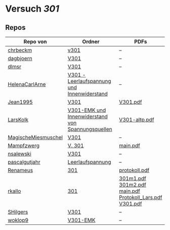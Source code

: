# Versuch *301*

## Repos

|                     Repo von                     |                                                                                 Ordner                                                                                  |                                                                                                                                                                                                                                                                                                                      PDFs                                                                                                                                                                                                                                                                                                                      |
|--------------------------------------------------|-------------------------------------------------------------------------------------------------------------------------------------------------------------------------|------------------------------------------------------------------------------------------------------------------------------------------------------------------------------------------------------------------------------------------------------------------------------------------------------------------------------------------------------------------------------------------------------------------------------------------------------------------------------------------------------------------------------------------------------------------------------------------------------------------------------------------------|
|[chrbeckm](../repo/chrbeckm)                      |[v301](https://github.com/chrbeckm/anfaenger-praktikum/tree/master/v301)                                                                                                 |–                                                                                                                                                                                                                                                                                                                                                                                                                                                                                                                                                                                                                                               |
|[dagbjoern](../repo/dagbjoern)                    |[V301](https://github.com/dagbjoern/AP-Physik/tree/master/V301)                                                                                                          |–                                                                                                                                                                                                                                                                                                                                                                                                                                                                                                                                                                                                                                               |
|[dlmsr](../repo/dlmsr)                            |[V301](https://github.com/dlmsr/praktikum/tree/master/V301)                                                                                                              |–                                                                                                                                                                                                                                                                                                                                                                                                                                                                                                                                                                                                                                               |
|[HelenaCarlArne](../repo/HelenaCarlArne)          |[V301 - Leerlaufspannung und Innenwiderstand](https://github.com/HelenaCarlArne/ProtokolleAP/tree/master/V301%20-%20Leerlaufspannung%20und%20Innenwiderstand)            |–                                                                                                                                                                                                                                                                                                                                                                                                                                                                                                                                                                                                                                               |
|[Jean1995](../repo/Jean1995)                      |[V301](https://github.com/Jean1995/Praktikum/tree/master/V301)                                                                                                           |[V301.pdf](https://docs.google.com/viewer?url=https://raw.githubusercontent.com/Jean1995/Praktikum/master/Protokolle_Fertig/V301.pdf)                                                                                                                                                                                                                                                                                                                                                                                                                                                                                                           |
|[LarsKolk](../repo/LarsKolk)                      |[V301-EMK und Innenwiderstand von Spannungsquellen](https://github.com/LarsKolk/Anfaengerpraktikum/tree/master/V301-EMK%20und%20Innenwiderstand%20von%20Spannungsquellen)|[V301-altp.pdf](https://docs.google.com/viewer?url=https://raw.githubusercontent.com/LarsKolk/Anfaengerpraktikum/master/V301-EMK%20und%20Innenwiderstand%20von%20Spannungsquellen/V301-altp.pdf)                                                                                                                                                                                                                                                                                                                                                                                                                                                |
|[MagischeMiesmuschel](../repo/MagischeMiesmuschel)|[V301](https://github.com/MagischeMiesmuschel/AnfaengerPraktikum/tree/master/V301)                                                                                       |–                                                                                                                                                                                                                                                                                                                                                                                                                                                                                                                                                                                                                                               |
|[Mampfzwerg](../repo/Mampfzwerg)                  |[V. 301](https://github.com/Mampfzwerg/Praktikum/tree/master/V.%20301)                                                                                                   |[main.pdf](https://docs.google.com/viewer?url=https://raw.githubusercontent.com/Mampfzwerg/Praktikum/master/V.%20301/latex-template/main.pdf)                                                                                                                                                                                                                                                                                                                                                                                                                                                                                                   |
|[nsalewski](../repo/nsalewski)                    |[V301](https://github.com/nsalewski/laboratory/tree/master/V301)                                                                                                         |–                                                                                                                                                                                                                                                                                                                                                                                                                                                                                                                                                                                                                                               |
|[pascalgutjahr](../repo/pascalgutjahr)            |[Leerlaufspannung](https://github.com/pascalgutjahr/Praktikum-1/tree/master/Leerlaufspannung)                                                                            |–                                                                                                                                                                                                                                                                                                                                                                                                                                                                                                                                                                                                                                               |
|[Renameus](../repo/Renameus)                      |[301](https://github.com/Renameus/PhysikPraktikum1/tree/master/Versuche/301)                                                                                             |[protokoll.pdf](https://docs.google.com/viewer?url=https://raw.githubusercontent.com/Renameus/PhysikPraktikum1/master/Versuche/301/protokoll.pdf)                                                                                                                                                                                                                                                                                                                                                                                                                                                                                               |
|[rkallo](../repo/rkallo)                          |[301](https://github.com/rkallo/APWS1718/tree/master/301)                                                                                                                |[301m1.pdf](https://docs.google.com/viewer?url=https://raw.githubusercontent.com/rkallo/APWS1718/master/301/301m1.pdf)<br/>[301m2.pdf](https://docs.google.com/viewer?url=https://raw.githubusercontent.com/rkallo/APWS1718/master/301/301m2.pdf)<br/>[main.pdf](https://docs.google.com/viewer?url=https://raw.githubusercontent.com/rkallo/APWS1718/master/301/main.pdf)<br/>[Protokoll_Lars.pdf](https://docs.google.com/viewer?url=https://raw.githubusercontent.com/rkallo/APWS1718/master/301/Protokoll_Lars.pdf)<br/>[V301.pdf](https://docs.google.com/viewer?url=https://raw.githubusercontent.com/rkallo/APWS1718/master/301/V301.pdf)|
|[SHilgers](../repo/SHilgers)                      |[V301](https://github.com/SHilgers/Praktikum2/tree/master/V301)                                                                                                          |–                                                                                                                                                                                                                                                                                                                                                                                                                                                                                                                                                                                                                                               |
|[woklop9](../repo/woklop9)                        |[V301-EMK](https://github.com/woklop9/Anfaengerpraktikum/tree/master/V301-EMK)                                                                                           |–                                                                                                                                                                                                                                                                                                                                                                                                                                                                                                                                                                                                                                               |
